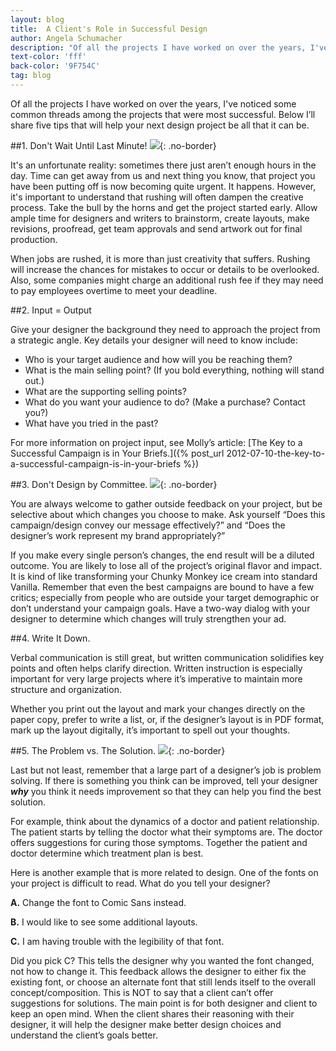 ```yaml
---
layout: blog
title:  A Client's Role in Successful Design
author: Angela Schumacher
description: "Of all the projects I have worked on over the years, I've noticed some common threads among the projects that were most successful."
text-color: 'fff'
back-color: '9F754C'
tag: blog
---
```

Of all the projects I have worked on over the years, I've noticed some common threads among the projects that were most successful. Below I’ll share five tips that will help your next design project be all that it can be.

##1. Don't Wait Until Last Minute!
![](/img/bull-by-the-horns.jpg){: .no-border}

It's an unfortunate reality: sometimes there just aren’t enough hours in the day. Time can get away from us and next thing you know, that project you have been putting off is now becoming quite urgent. It happens. However, it's important to understand that rushing will often dampen the creative process. Take the bull by the horns and get the project started early. Allow ample time for designers  and writers to brainstorm, create layouts, make revisions, proofread, get team approvals and send artwork out for final production.

When jobs are rushed, it is more than just creativity that suffers. Rushing will increase the chances for mistakes to occur or details to be overlooked. Also, some companies might charge an additional rush fee if they may need to pay employees overtime to meet your deadline.

##2. Input = Output

Give your designer the background they need to approach the project from a strategic angle. Key details your designer will need to know include:

- Who is your target audience and how will you be reaching them?
- What is the main selling point? (If you bold everything, nothing will stand out.)
- What are the supporting selling points?
- What do you want your audience to do? (Make a purchase? Contact you?)
- What have you tried in the past?

For more information on project input, see Molly’s article: [The Key to a Successful Campaign is in Your Briefs.]({% post_url 2012-07-10-the-key-to-a-successful-campaign-is-in-your-briefs %})

##3. Don't Design by Committee.
![](/img/chunky-monkey.jpg){: .no-border}

You are always welcome to gather outside feedback on your project, but be selective about which changes you choose to make. Ask yourself “Does this campaign/design convey our message effectively?” and “Does the designer’s work represent my brand appropriately?”

If you make every single person’s changes, the end result will be a diluted outcome. You are likely to lose all of the project’s original flavor and impact. It is kind of like transforming your Chunky Monkey ice cream into standard Vanilla. Remember that even the best campaigns are bound to have a few critics; especially from people who are outside your target demographic or don’t understand your campaign goals. Have a two-way dialog with your designer to determine which changes will truly strengthen your ad.

##4. Write It Down.

Verbal communication is still great, but written communication solidifies key points and often helps clarify direction. Written instruction is especially important for very large projects where it’s imperative to maintain more structure and organization.

Whether you print out the layout and mark your changes directly on the paper copy, prefer to write a list, or, if the designer’s layout is in PDF format, mark up the layout digitally, it’s important to spell out your thoughts.

##5. The Problem vs. The Solution.
![](/img/diagnosis.jpg){: .no-border}

Last but not least, remember that a large part of a designer’s job is problem solving. If there is something you think can be improved, tell your designer ***why*** you think it needs improvement so that they can help you find the best solution.

For example, think about the dynamics of a doctor and patient relationship. The patient starts by telling the doctor what their symptoms are. The doctor offers suggestions for curing those symptoms. Together the patient and doctor determine which treatment plan is best.

Here is another example that is more related to design. One of the fonts on your project is difficult to read. What do you tell your designer?

**A.** Change the font to Comic Sans instead.

**B.** I would like to see some additional layouts.

**C.** I am having trouble with the legibility of that font.

Did you pick C? This tells the designer why you wanted the font changed, not how to change it. This feedback allows the designer to either fix the existing font, or choose an alternate font that still lends itself to the overall concept/composition. This is NOT to say that a client can’t offer suggestions for solutions. The main point is for both designer and client to keep an open mind. When the client shares their reasoning with their designer, it will help the designer make better design choices and understand the client’s goals better.
